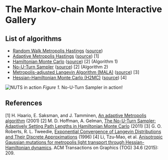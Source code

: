 # The Markov-chain Monte Interactive Gallery
## List of algorithms
 - [Random Walk Metropolis Hastings](http://chifeng.scripts.mit.edu/stuff/mcmc-demo/#RandomWalkMH,banana) ([source](algorithms/RandomWalkMH.js))
 - [Adaptive Metropolis Hastings](http://chifeng.scripts.mit.edu/stuff/mcmc-demo/#AdaptiveMH,banana) ([source](algorithms/AdaptiveMH.js)) \[1\]
 - [Hamiltonian Monte Carlo](http://chifeng.scripts.mit.edu/stuff/mcmc-demo/#HamiltonianMC,banana) ([source](algorithms/HamiltonianMC.js)) \[2\] (Algorithm 1)
 - [No-U-Turn Sampler](http://chifeng.scripts.mit.edu/stuff/mcmc-demo/#NaiveNUTS,banana) ([source](algorithms/NaiveNUTS.js)) \[2\] (Algorithm 2)
 - [Metropolis-adjusted Langevin Algorithm (MALA)](http://chifeng.scripts.mit.edu/stuff/mcmc-demo/#MALA,banana) ([source](algorithms/MALA.js)) \[3\]
 - [Hessian-Hamiltonian Monte Carlo (H2MC)](http://chifeng.scripts.mit.edu/stuff/mcmc-demo/#H2MC,banana) ([source](algorithms/H2MC.js)) \[4\]

![NUTS in action](https://raw.githubusercontent.com/chi-feng/mcmc-demo/master/docs/nuts.gif)
*Figure 1.* No-U-Turn Sampler in action!

## References
\[1\] H. Haario, E. Saksman, and J. Tamminen, [An adaptive Metropolis algorithm](http://projecteuclid.org/euclid.bj/1080222083) (2001)
\[2\] M. D. Hoffman, A. Gelman, [The No-U-Turn Sampler: Adaptively Setting Path Lengths in Hamiltonian Monte Carlo](http://arxiv.org/abs/1111.4246) (2011)
\[3\] G. O. Roberts, R. L. Tweedie, [Exponential Convergence of Langevin Distributions and Their Discrete Approximations](http://www2.stat.duke.edu/~scs/Courses/Stat376/Papers/Langevin/RobertsTweedieBernoulli1996.pdf) (1996)
\[4\] Li, Tzu-Mao, et al. [Anisotropic Gaussian mutations for metropolis light transport through Hessian-Hamiltonian dynamics](https://people.csail.mit.edu/tzumao/h2mc/). ACM Transactions on Graphics (TOG) 34.6 (2015): 209.


